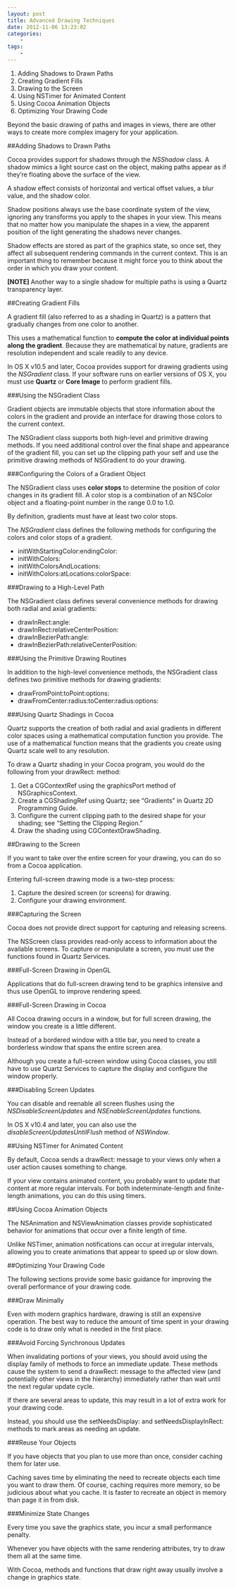 ```yaml
--- 
layout: post
title: Advanced Drawing Techniques
date: 2012-11-06 13:23:02
categories:
    - 
tags:
    -
---
```


1. Adding Shadows to Drawn Paths
2. Creating Gradient Fills
3. Drawing to the Screen
4. Using NSTimer for Animated Content
5. Using Cocoa Animation Objects
6. Optimizing Your Drawing Code


Beyond the basic drawing of paths and images in views, there are other ways to create more complex imagery for your application.


##Adding Shadows to Drawn Paths

Cocoa provides support for shadows through the *NSShadow* class. A shadow mimics a light source cast on the object, making paths appear as if they’re floating above the surface of the view. 

A shadow effect consists of horizontal and vertical offset values, a blur value, and the shadow color. 

Shadow positions always use the base coordinate system of the view, ignoring any transforms you apply to the shapes in your view. This means that no matter how you manipulate the shapes in a view, the apparent position of the light generating the shadows never changes.

Shadow effects are stored as part of the graphics state, so once set, they affect all subsequent rendering commands in the current context. This is an important thing to remember because it might force you to think about the order in which you draw your content.

**[NOTE]** Another way to a single shadow for multiple paths is using a Quartz transparency layer. 


##Creating Gradient Fills

A gradient fill (also referred to as a shading in Quartz) is a pattern that gradually changes from one color to another.

This uses a mathematical function to **compute the color at individual points along the gradient**. Because they are mathematical by nature, gradients are resolution independent and scale readily to any device.

In OS X v10.5 and later, Cocoa provides support for drawing gradients using the *NSGradient* class. If your software runs on earlier versions of OS X, you must use **Quartz** or **Core Image** to perform gradient fills.


###Using the NSGradient Class

Gradient objects are immutable objects that store information about the colors in the gradient and provide an interface for drawing those colors to the current context. 

The NSGradient class supports both high-level and primitive drawing methods. If you need additional control over the final shape and appearance of the gradient fill, you can set up the clipping path your self and use the primitive drawing methods of NSGradient to do your drawing.


###Configuring the Colors of a Gradient Object

The NSGradient class uses **color stops** to determine the position of color changes in its gradient fill. A color stop is a combination of an NSColor object and a floating-point number in the range 0.0 to 1.0.

By definition, gradients must have at least two color stops. 

The *NSGradient* class defines the following methods for configuring the colors and color stops of a gradient.

* initWithStartingColor:endingColor:
* initWithColors:
* initWithColorsAndLocations:
* initWithColors:atLocations:colorSpace:


###Drawing to a High-Level Path

The NSGradient class defines several convenience methods for drawing both radial and axial gradients:

* drawInRect:angle:
* drawInRect:relativeCenterPosition:
* drawInBezierPath:angle:
* drawInBezierPath:relativeCenterPosition:


###Using the Primitive Drawing Routines

In addition to the high-level convenience methods, the NSGradient class defines two primitive methods for drawing gradients:

* drawFromPoint:toPoint:options:
* drawFromCenter:radius:toCenter:radius:options:


###Using Quartz Shadings in Cocoa

Quartz supports the creation of both radial and axial gradients in different color spaces using a mathematical computation function you provide. The use of a mathematical function means that the gradients you create using Quartz scale well to any resolution. 

To draw a Quartz shading in your Cocoa program, you would do the following from your drawRect: method:

1. Get a CGContextRef using the graphicsPort method of NSGraphicsContext.
2. Create a CGShadingRef using Quartz; see “Gradients” in Quartz 2D Programming Guide.
3. Configure the current clipping path to the desired shape for your shading; see “Setting the Clipping Region.”
4. Draw the shading using CGContextDrawShading.



##Drawing to the Screen

If you want to take over the entire screen for your drawing, you can do so from a Cocoa application.

Entering full-screen drawing mode is a two-step process:

1. Capture the desired screen (or screens) for drawing.
2. Configure your drawing environment.


###Capturing the Screen

Cocoa does not provide direct support for capturing and releasing screens. 

The NSScreen class provides read-only access to information about the available screens. To capture or manipulate a screen, you must use the functions found in Quartz Services.


###Full-Screen Drawing in OpenGL

Applications that do full-screen drawing tend to be graphics intensive and thus use OpenGL to improve rendering speed.


###Full-Screen Drawing in Cocoa

All Cocoa drawing occurs in a window, but for full screen drawing, the window you create is a little different. 

Instead of a bordered window with a title bar, you need to create a borderless window that spans the entire screen area.

Although you create a full-screen window using Cocoa classes, you still have to use Quartz Services to capture the display and configure the window properly. 


###Disabling Screen Updates

You can disable and reenable all screen flushes using the *NSDisableScreenUpdates* and *NSEnableScreenUpdates* functions.

In OS X v10.4 and later, you can also use the *disableScreenUpdatesUntilFlush* method of *NSWindow*.



##Using NSTimer for Animated Content

By default, Cocoa sends a drawRect: message to your views only when a user action causes something to change.

If your view contains animated content, you probably want to update that content at more regular intervals. For both indeterminate-length and finite-length animations, you can do this using timers.



##Using Cocoa Animation Objects

The NSAnimation and NSViewAnimation classes provide sophisticated behavior for animations that occur over a finite length of time. 

Unlike NSTimer, animation notifications can occur at irregular intervals, allowing you to create animations that appear to speed up or slow down.



##Optimizing Your Drawing Code

The following sections provide some basic guidance for improving the overall performance of your drawing code. 


###Draw Minimally

Even with modern graphics hardware, drawing is still an expensive operation. The best way to reduce the amount of time spent in your drawing code is to draw only what is needed in the first place.


###Avoid Forcing Synchronous Updates

When invalidating portions of your views, you should avoid using the display family of methods to force an immediate update. These methods cause the system to send a drawRect: message to the affected view (and potentially other views in the hierarchy) immediately rather than wait until the next regular update cycle. 

If there are several areas to update, this may result in a lot of extra work for your drawing code.

Instead, you should use the setNeedsDisplay: and setNeedsDisplayInRect: methods to mark areas as needing an update.


###Reuse Your Objects

If you have objects that you plan to use more than once, consider caching them for later use.

Caching saves time by eliminating the need to recreate objects each time you want to draw them. Of course, caching requires more memory, so be judicious about what you cache. It is faster to recreate an object in memory than page it in from disk.


###Minimize State Changes

Every time you save the graphics state, you incur a small performance penalty.

Whenever you have objects with the same rendering attributes, try to draw them all at the same time.

With Cocoa, methods and functions that draw right away usually involve a change in graphics state. 